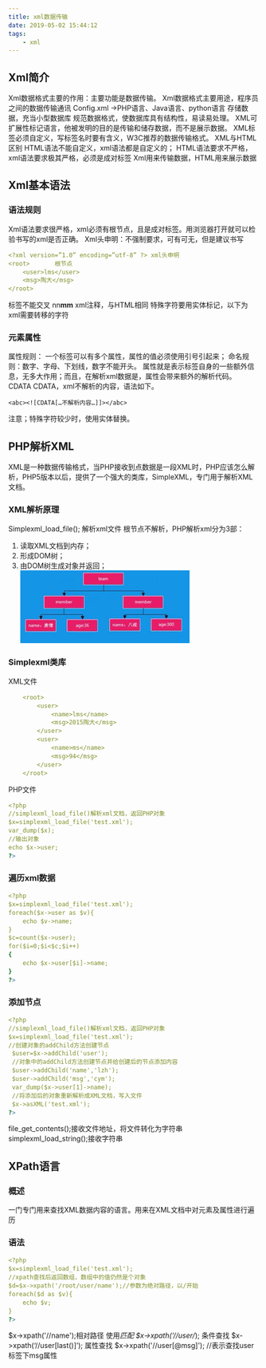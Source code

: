 ```yaml
---
title: xml数据传输
date: 2019-05-02 15:44:12
tags:
    - xml
---
```


## Xml简介
Xml数据格式主要的作用：主要功能是数据传输。
Xml数据格式主要用途，程序员之间的数据传输通讯
Config.xml ->PHP语言、Java语言、python语言
存储数据，充当小型数据库
规范数据格式，使数据库具有结构性，易读易处理。
XML可扩展性标记语言，他被发明的目的是传输和储存数据，而不是展示数据。
XML标签必须自定义，写标签名时要有含义，W3C推荐的数据传输格式。
XML与HTML区别
HTML语法不能自定义，xml语法都是自定义的；
HTML语法要求不严格，xml语法要求极其严格，必须是成对标签
Xml用来传输数据，HTML用来展示数据
## Xml基本语法
### 语法规则
Xml语法要求很严格，xml必须有根节点，且是成对标签。用浏览器打开就可以检验书写的xml是否正确。
Xml头申明：不强制要求，可有可无，但是建议书写
```yaml
<?xml version=”1.0” encoding=”utf-8” ?> xml头申明
<root>       根节点
	<user>lms</user>
	<msg>陶大</msg>
</root>
```
标签不能交叉 <a>nn<b>mm</a></b>
xml注释，与HTML相同
特殊字符要用实体标记，以下为xml需要转移的字符
 
### 元素属性
属性规则：
一个标签可以有多个属性，属性的值必须使用引号引起来；
命名规则：数字、字母、下划线，数字不能开头。
属性就是表示标签自身的一些额外信息，无多大作用；而且，在解析xml数据是，属性会带来额外的解析代码。
CDATA
CDATA，xml不解析的内容，语法如下。
```ejs
<abc><![CDATA[…不解析内容…]]></abc>
```
注意；特殊字符较少时，使用实体替换。
## PHP解析XML
XML是一种数据传输格式，当PHP接收到点数据是一段XML时，PHP应该怎么解析，PHP5版本以后，提供了一个强大的类库，SimpleXML，专门用于解析XML文档。
### XML解析原理
Simplexml_load_file(); 解析xml文件
根节点不解析，PHP解析xml分为3部：
1.	读取XML文档到内存；
2.	形成DOM树；
3.	由DOM树生成对象并返回；
 ![DOM](/images/xml.jpg)
### Simplexml类库
XML文件
```yaml
	<root>
		<user>
			<name>lms</name>
			<msg>2015陶大</msg>
		</user>
		<user>
			<name>ms</name>
			<msg>94</msg>
		</user>
	</root>
```
PHP文件
```yaml
<?php
//simplexml_load_file()解析xml文档，返回PHP对象
$x=simplexml_load_file('test.xml');
var_dump($x);
//输出对象
echo $x->user;
?>
```
### 遍历xml数据
```yaml
<?php
$x=simplexml_load_file('test.xml');
foreach($x->user as $v){
	echo $v->name;
}
$c=count($x->user);
for($i=0;$i<$c;$i++)
{
	echo $x->user[$i]->name;
}
?>
```
### 添加节点
```yaml
<?php
//simplexml_load_file()解析xml文档，返回PHP对象
$x=simplexml_load_file('test.xml');
//创建对象的addChild方法创建节点
 $user=$x->addChild('user');
 //对象中的addChild方法创建节点并给创建后的节点添加内容
 $user->addChild('name','lzh');
 $user->addChild('msg','cym');
 var_dump($x->user[1]->name);
 //将添加后的对象重新解析成XML文档，写入文件
 $x->asXML('test.xml');
?>
```
file_get_contents();接收文件地址，将文件转化为字符串
simplexml_load_string();接收字符串
## XPath语言
### 概述
一门专门用来查找XML数据内容的语言。用来在XML文档中对元素及属性进行遍历
### 语法
```yaml
<?php
$x=simplexml_load_file('test.xml');
//xpath查找后返回数组，数组中的值仍然是个对象
$d=$x->xpath('/root/user/name');//参数为绝对路径，以/开始
foreach($d as $v){
	echo $v;
}
?>
```
$x->xpath('//name');相对路径
使用*匹配
$x->xpath(‘//user/*);
条件查找
$x->xpath(‘//user[last()]’);
属性查找
$x->xpath('//user[@msg]'); //表示查找user标签下msg属性
